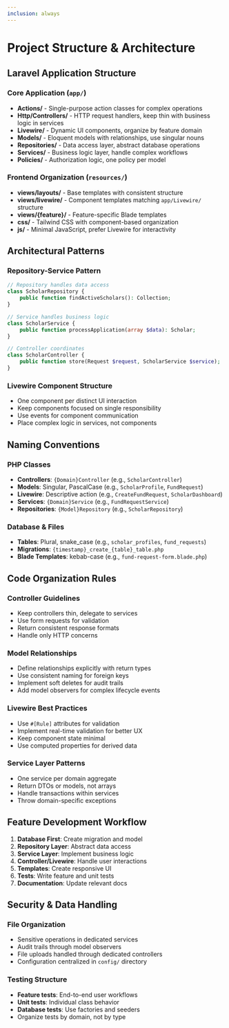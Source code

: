 ```yaml
---
inclusion: always
---
```


# Project Structure & Architecture

## Laravel Application Structure

### Core Application (`app/`)
- **Actions/** - Single-purpose action classes for complex operations
- **Http/Controllers/** - HTTP request handlers, keep thin with business logic in services
- **Livewire/** - Dynamic UI components, organize by feature domain
- **Models/** - Eloquent models with relationships, use singular nouns
- **Repositories/** - Data access layer, abstract database operations
- **Services/** - Business logic layer, handle complex workflows
- **Policies/** - Authorization logic, one policy per model

### Frontend Organization (`resources/`)
- **views/layouts/** - Base templates with consistent structure
- **views/livewire/** - Component templates matching `app/Livewire/` structure
- **views/{feature}/** - Feature-specific Blade templates
- **css/** - Tailwind CSS with component-based organization
- **js/** - Minimal JavaScript, prefer Livewire for interactivity

## Architectural Patterns

### Repository-Service Pattern
```php
// Repository handles data access
class ScholarRepository {
    public function findActiveScholars(): Collection;
}

// Service handles business logic
class ScholarService {
    public function processApplication(array $data): Scholar;
}

// Controller coordinates
class ScholarController {
    public function store(Request $request, ScholarService $service);
}
```

### Livewire Component Structure
- One component per distinct UI interaction
- Keep components focused on single responsibility
- Use events for component communication
- Place complex logic in services, not components

## Naming Conventions

### PHP Classes
- **Controllers**: `{Domain}Controller` (e.g., `ScholarController`)
- **Models**: Singular, PascalCase (e.g., `ScholarProfile`, `FundRequest`)
- **Livewire**: Descriptive action (e.g., `CreateFundRequest`, `ScholarDashboard`)
- **Services**: `{Domain}Service` (e.g., `FundRequestService`)
- **Repositories**: `{Model}Repository` (e.g., `ScholarRepository`)

### Database & Files
- **Tables**: Plural, snake_case (e.g., `scholar_profiles`, `fund_requests`)
- **Migrations**: `{timestamp}_create_{table}_table.php`
- **Blade Templates**: kebab-case (e.g., `fund-request-form.blade.php`)

## Code Organization Rules

### Controller Guidelines
- Keep controllers thin, delegate to services
- Use form requests for validation
- Return consistent response formats
- Handle only HTTP concerns

### Model Relationships
- Define relationships explicitly with return types
- Use consistent naming for foreign keys
- Implement soft deletes for audit trails
- Add model observers for complex lifecycle events

### Livewire Best Practices
- Use `#[Rule]` attributes for validation
- Implement real-time validation for better UX
- Keep component state minimal
- Use computed properties for derived data

### Service Layer Patterns
- One service per domain aggregate
- Return DTOs or models, not arrays
- Handle transactions within services
- Throw domain-specific exceptions

## Feature Development Workflow

1. **Database First**: Create migration and model
2. **Repository Layer**: Abstract data access
3. **Service Layer**: Implement business logic
4. **Controller/Livewire**: Handle user interactions
5. **Templates**: Create responsive UI
6. **Tests**: Write feature and unit tests
7. **Documentation**: Update relevant docs

## Security & Data Handling

### File Organization
- Sensitive operations in dedicated services
- Audit trails through model observers
- File uploads handled through dedicated controllers
- Configuration centralized in `config/` directory

### Testing Structure
- **Feature tests**: End-to-end user workflows
- **Unit tests**: Individual class behavior
- **Database tests**: Use factories and seeders
- Organize tests by domain, not by type